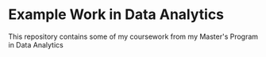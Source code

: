 # Example Work in Data Analytics

This repository contains some of my coursework from my Master's Program in Data Analytics
